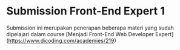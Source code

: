# Submission Front-End Expert 1
Submission ini merupakan penerapan beberapa materi yang sudah dipelajari dalam course 
[Menjadi Front-End Web Developer Expert] (https://www.dicoding.com/academies/219)

